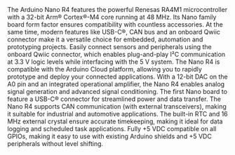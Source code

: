 <FeatureDescription>
The Arduino Nano R4 features the powerful Renesas RA4M1 microcontroller with a 32-bit Arm® Cortex®-M4 core running at 48 MHz. Its Nano family board form factor ensures compatibility with countless accessories. At the same time, modern features like USB-C®, CAN bus and an onboard Qwiic connector make it a versatile choice for embedded, automation and prototyping projects.
</FeatureDescription>

<FeatureList>

<Feature title="Qwiic I²C Connector" image="communication">
Easily connect sensors and peripherals using the onboard Qwiic connector, which enables plug-and-play I²C communication at 3.3 V logic levels while interfacing with the 5 V system.
</Feature>

<Feature title="Arduino Cloud" image="wifi">
The Nano R4 is compatible with the Arduino Cloud platform, allowing you to rapidly prototype and deploy your connected applications.
<FeatureWrapper>
  <FeatureLink title="Go to Platform" url="https://app.arduino.cc/"/>
</FeatureWrapper>
</Feature>

<Feature title="Built-in DAC & OPAMP" image="mcu">
With a 12-bit DAC on the A0 pin and an integrated operational amplifier, the Nano R4 enables analog signal generation and advanced signal conditioning.
</Feature>

<Feature title="USB-C®" image="usb">
The first Nano board to feature a USB-C® connector for streamlined power and data transfer.
</Feature>

<Feature title="CAN Bus Support" image="communication">
The Nano R4 supports CAN communication (with external transceivers), making it suitable for industrial and automotive applications.
</Feature>

<Feature title="Real-Time Clock (RTC)" image="clock">
The built-in RTC and 16 MHz external crystal ensure accurate timekeeping, making it ideal for data logging and scheduled task applications.
</Feature>

<Feature title="5 V Operating Voltage" image="power">
Fully +5 VDC compatible on all GPIOs, making it easy to use with existing Arduino shields and +5 VDC peripherals without level shifting.
</Feature>

</FeatureList>
